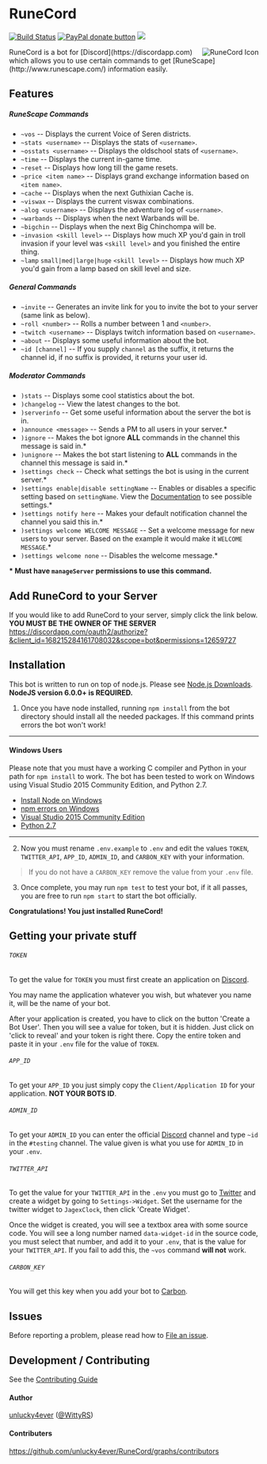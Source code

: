 RuneCord
========
[![Build Status](https://david-dm.org/unlucky4ever/RuneCord.svg)](https://david-dm.org/unlucky4ever/RuneCord)
<span class="badge-paypal"><a href="https://paypal.me/unlucky4ever" title="Donate to this project using Paypal"><img src="https://img.shields.io/badge/paypal-donate-yellow.svg" alt="PayPal donate button" /></a></span>
<a href="https://zenhub.io"><img src="https://img.shields.io/badge/RuneCord-Zenhub.io-blue.svg"></a>

<img src="http://i.imgur.com/TkiKjWM.png" alt="RuneCord Icon" align="right" />
RuneCord is a bot for [Discord](https://discordapp.com) which allows you to use certain commands to get [RuneScape](http://www.runescape.com/) information easily.

Features
--------

##### RuneScape Commands
* `~vos` -- Displays the current Voice of Seren districts.
* `~stats <username>` -- Displays the stats of `<username>`.
* `~osstats <username>` -- Displays the oldschool stats of `<username>`.
* `~time` -- Displays the current in-game time.
* `~reset` -- Displays how long till the game resets.
* `~price <item name>` -- Displays grand exchange information based on `<item name>`.
* `~cache` -- Displays when the next Guthixian Cache is.
* `~viswax` -- Displays the current viswax combinations.
* `~alog <username>` -- Displays the adventure log of `<username>`.
* `~warbands` -- Displays when the next Warbands will be.
* `~bigchin` -- Displays when the next Big Chinchompa will be.
* `~invasion <skill level>` -- Displays how much XP you'd gain in troll invasion if your level was `<skill level>` and you finished the entire thing.
* `~lamp` `small|med|large|huge` `<skill level>` -- Displays how much XP you'd gain from a lamp based on skill level and size.

##### General Commands
* `~invite` -- Generates an invite link for you to invite the bot to your server (same link as below).
* `~roll <number>` -- Rolls a number between 1 and `<number>`.
* `~twitch <username>` -- Displays twitch information based on `<username>`.
* `~about` -- Displays some useful information about the bot.
* `~id [channel]` -- If you supply `channel` as the suffix, it returns the channel id, if no suffix is provided, it returns your user id.

##### Moderator Commands
* `)stats` -- Displays some cool statistics about the bot.
* `)changelog` -- View the latest changes to the bot.
* `)serverinfo` -- Get some useful information about the server the bot is in.
* `)announce <message>` -- Sends a PM to all users in your server.*
* `)ignore` -- Makes the bot ignore **ALL** commands in the channel this message is said in.*
* `)unignore` -- Makes the bot start listening to **ALL** commands in the channel this message is said in.*
* `)settings check` -- Check what settings the bot is using in the current server.*
* `)settings enable|disable settingName` -- Enables or disables a specific setting based on `settingName`. View the [Documentation](https://unlucky4ever.github.io/RuneCord/) to see possible settings.*
* `)settings notify here` -- Makes your default notification channel the channel you said this in.*
* `)settings welcome WELCOME MESSAGE` -- Set a welcome message for new users to your server. Based on the example it would make it `WELCOME MESSAGE`.*
* `)settings welcome none` -- Disables the welcome message.*

**\* Must have `manageServer` permissions to use this command.**

Add RuneCord to your Server
---------------------------
If you would like to add RuneCord to your server, simply click the link below. **YOU MUST BE THE OWNER OF THE SERVER**
https://discordapp.com/oauth2/authorize?&client_id=168215284161708032&scope=bot&permissions=12659727

Installation
------------
This bot is written to run on top of node.js. Please see [Node.js Downloads](https://nodejs.org/en/download/).  
**NodeJS version 6.0.0+ is REQUIRED.**

1. Once you have node installed, running `npm install` from the bot directory should install all the needed packages. If this command prints errors the bot won't work!
  ___
  #### Windows Users
  Please note that you must have a working C compiler and Python in your path for `npm install` to work. The bot has been tested to work on Windows using Visual Studio 2015 Community Edition, and Python 2.7.
  - [Install Node on Windows](http://blog.teamtreehouse.com/install-node-js-npm-windows)
  - [npm errors on Windows](http://stackoverflow.com/questions/21365714/nodejs-error-installing-with-npm)
  - [Visual Studio 2015 Community Edition](https://www.visualstudio.com/en-us/products/visual-studio-community-vs.aspx)
  - [Python 2.7](https://www.python.org/downloads/)  

  ___
2. Now you must rename `.env.example` to `.env` and edit the values `TOKEN`, `TWITTER_API`, `APP_ID`, `ADMIN_ID`, and `CARBON_KEY` with your information.
> If you do not have a `CARBON_KEY` remove the value from your `.env` file.

3. Once complete, you may run `npm test` to test your bot, if it all passes, you are free to run `npm start` to start the bot officially.

**Congratulations! You just installed RuneCord!**

Getting your private stuff
--------------------------
###### `TOKEN`
To get the value for `TOKEN` you must first create an application on [Discord](https://discordapp.com/developers/docs/intro).

You may name the application whatever you wish, but whatever you name it, will be the name of your bot.

After your application is created, you have to click on the button 'Create a Bot User'. Then you will see a value for token, but it is hidden. Just click on 'click to reveal' and your token is right there. Copy the entire token and paste it in your `.env` file for the value of `TOKEN`.

###### `APP_ID`
To get your `APP_ID` you just simply copy the `Client/Application ID` for your application. **NOT YOUR BOTS ID**.

###### `ADMIN_ID`
To get your `ADMIN_ID` you can enter the official [Discord](https://discord.me/runecord) channel and type `~id` in the `#testing` channel. The value given is what you use for `ADMIN_ID` in your `.env`.

###### `TWITTER_API`
To get the value for your `TWITTER_API` in the `.env` you must go to [Twitter](https://twitter.com/) and create a widget by going to `Settings->Widget`. Set the username for the twitter widget to `JagexClock`, then click 'Create Widget'.

Once the widget is created, you will see a textbox area with some source code. You will see a long number named `data-widget-id` in the source code, you must select that number, and add it to your `.env`, that is the value for your `TWITTER_API`. If you fail to add this, the `~vos` command **will not** work.

###### `CARBON_KEY`
You will get this key when you add your bot to [Carbon](https://www.carbonitex.net/discord/).

Issues
------
Before reporting a problem, please read how to [File an issue](https://github.com/unlucky4ever/RuneCord/blob/master/CONTRIBUTING.md#file-an-issue).

Development / Contributing
--------------------------
See the [Contributing Guide](https://github.com/unlucky4ever/RuneCord/blob/master/CONTRIBUTING.md#development)

#### Author
[unlucky4ever](https://github.com/unlucky4ever) ([@WittyRS](https://twitter.com/WittyRS))

#### Contributers
https://github.com/unlucky4ever/RuneCord/graphs/contributors
